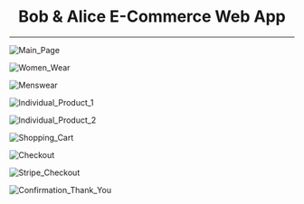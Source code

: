 <h1 align="center">Bob & Alice E-Commerce Web App</h1>
<hr>

![Main_Page](https://user-images.githubusercontent.com/109699879/204870083-d3afb540-5ef3-4830-85bd-7ce79e1e92f3.jpg)


![Women_Wear](https://user-images.githubusercontent.com/109699879/204870163-26ea6f9d-85ca-43e1-83be-04596a39ba0c.jpg)


![Menswear](https://user-images.githubusercontent.com/109699879/204870184-97cedc9c-c9cc-4146-bd37-ff088551d052.jpg)


![Individual_Product_1](https://user-images.githubusercontent.com/109699879/204870208-b68f2134-8558-41c8-850e-187a8be0bcda.jpg)


![Individual_Product_2](https://user-images.githubusercontent.com/109699879/204870225-8e475e66-1c37-47fc-9321-954a7978f79e.jpg)


![Shopping_Cart](https://user-images.githubusercontent.com/109699879/204870252-777e77a1-a743-4501-892d-f75d9c9728e6.jpg)


![Checkout](https://user-images.githubusercontent.com/109699879/204870271-e4ac4d90-56b1-4b51-835c-1fe426c8aa97.jpg)


![Stripe_Checkout](https://user-images.githubusercontent.com/109699879/204870295-3a99f473-1910-4688-a565-cdd7c5768958.jpg)


![Confirmation_Thank_You](https://user-images.githubusercontent.com/109699879/204870316-77605e79-3467-45d1-98cf-f8153ea754d1.jpg)
